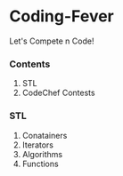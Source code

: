 # Coding-Fever
Let's Compete n Code!

<h3> Contents </h3>
<ol>
<li>STL</li>
<li>CodeChef Contests</li>
</ol>

<h3>STL</h3>
<ol>
  <li>Conatainers</li>
  <li>Iterators</li>
  <li>Algorithms</li>
  <li>Functions</li>
</ol>


